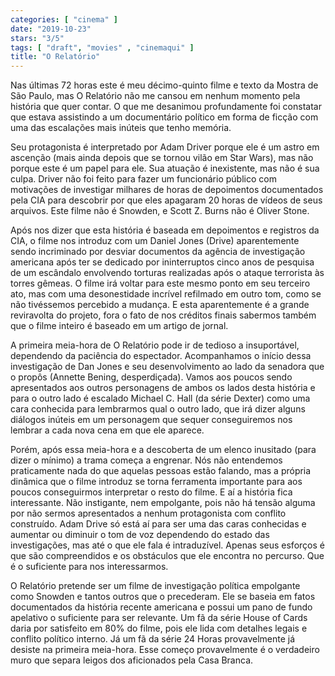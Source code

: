 ```yaml
---
categories: [ "cinema" ]
date: "2019-10-23"
stars: "3/5"
tags: [ "draft", "movies" , "cinemaqui" ]
title: "O Relatório"
---
```

Nas últimas 72 horas este é meu décimo-quinto filme e texto da Mostra
de São Paulo, mas O Relatório não me cansou em nenhum momento pela
história que quer contar. O que me desanimou profundamente foi constatar
que estava assistindo a um documentário político em forma de ficção
com uma das escalações mais inúteis que tenho memória.

Seu protagonista é interpretado por Adam Driver porque ele é um astro
em ascenção (mais ainda depois que se tornou vilão em Star Wars),
mas não porque este é um papel para ele. Sua atuação é inexistente,
mas não é sua culpa. Driver não foi feito para fazer um funcionário
público com motivações de investigar milhares de horas de depoimentos
documentados pela CIA para descobrir por que eles apagaram 20 horas de
vídeos de seus arquivos. Este filme não é Snowden, e Scott Z. Burns
não é Oliver Stone.

Após nos dizer que esta história é baseada em depoimentos e registros
da CIA, o filme nos introduz com um Daniel Jones (Drive) aparentemente
sendo incriminado por desviar documentos da agência de investigação
americana após ter se dedicado por ininterruptos cinco anos de pesquisa
de um escândalo envolvendo torturas realizadas após o ataque terrorista
às torres gêmeas. O filme irá voltar para este mesmo ponto em seu
terceiro ato, mas com uma desonestidade incrível refilmado em outro tom,
como se não tivéssemos percebido a mudança. E esta aparentemente é
a grande reviravolta do projeto, fora o fato de nos créditos finais
sabermos também que o filme inteiro é baseado em um artigo de jornal.

A primeira meia-hora de O Relatório pode ir de tedioso a insuportável,
dependendo da paciência do espectador. Acompanhamos o início dessa
investigação de Dan Jones e seu desenvolvimento ao lado da senadora
que o propôs (Annette Bening, desperdiçada). Vamos aos poucos sendo
apresentados aos outros personagens de ambos os lados desta história e
para o outro lado é escalado Michael C. Hall (da série Dexter) como
uma cara conhecida para lembrarmos qual o outro lado, que irá dizer
alguns diálogos inúteis em um personagem que sequer conseguiremos nos
lembrar a cada nova cena em que ele aparece.

Porém, após essa meia-hora e a descoberta de um elenco inusitado
(para dizer o mínimo) a trama começa a engrenar. Nós não entendemos
praticamente nada do que aquelas pessoas estão falando, mas a própria
dinâmica que o filme introduz se torna ferramenta importante para aos
poucos conseguirmos interpretar o resto do filme. E aí a história
fica interessante. Não instigante, nem empolgante, pois não há
tensão alguma por não sermos apresentados a nenhum protagonista com
conflito construído. Adam Drive só está aí para ser uma das caras
conhecidas e aumentar ou diminuir o tom de voz dependendo do estado das
investigações, mas até o que ele fala é intraduzível. Apenas seus
esforços é que são compreendidos e os obstáculos que ele encontra
no percurso. Que é o suficiente para nos interessarmos.

O Relatório pretende ser um filme de investigação política empolgante
como Snowden e tantos outros que o precederam. Ele se baseia em fatos
documentados da história recente americana e possui um pano de fundo
apelativo o suficiente para ser relevante. Um fã da série House of Cards
daria por satisfeito em 80% do filme, pois ele lida com detalhes legais e
conflito político interno. Já um fã da série 24 Horas provavelmente
já desiste na primeira meia-hora. Esse começo provavelmente é o
verdadeiro muro que separa leigos dos aficionados pela Casa Branca.
